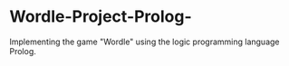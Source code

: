 # Wordle-Project-Prolog-
Implementing the game "Wordle" using the logic programming language Prolog.
